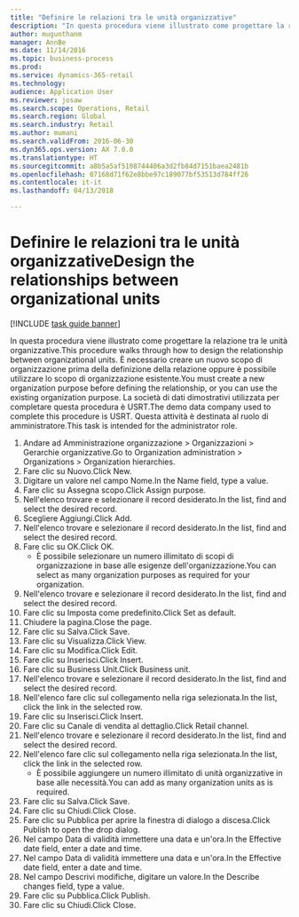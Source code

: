 ```yaml
--- 
title: "Definire le relazioni tra le unità organizzative"
description: "In questa procedura viene illustrato come progettare la relazione tra le unità organizzative."
author: mugunthanm
manager: AnnBe
ms.date: 11/14/2016
ms.topic: business-process
ms.prod: 
ms.service: dynamics-365-retail
ms.technology: 
audience: Application User
ms.reviewer: josaw
ms.search.scope: Operations, Retail
ms.search.region: Global
ms.search.industry: Retail
ms.author: mumani
ms.search.validFrom: 2016-06-30
ms.dyn365.ops.version: AX 7.0.0
ms.translationtype: HT
ms.sourcegitcommit: a8b5a5af5108744406a3d2fb84d7151baea2481b
ms.openlocfilehash: 07168d71f62e8bbe97c189077bf53513d784ff26
ms.contentlocale: it-it
ms.lasthandoff: 04/13/2018

---
```

# <a name="design-the-relationships-between-organizational-units"></a><span data-ttu-id="0e39a-103">Definire le relazioni tra le unità organizzative</span><span class="sxs-lookup"><span data-stu-id="0e39a-103">Design the relationships between organizational units</span></span>

[!INCLUDE [task guide banner](../includes/task-guide-banner.md)]

<span data-ttu-id="0e39a-104">In questa procedura viene illustrato come progettare la relazione tra le unità organizzative.</span><span class="sxs-lookup"><span data-stu-id="0e39a-104">This procedure walks through how to design the relationship between organizational units.</span></span> <span data-ttu-id="0e39a-105">È necessario creare un nuovo scopo di organizzazione prima della definizione della relazione oppure è possibile utilizzare lo scopo di organizzazione esistente.</span><span class="sxs-lookup"><span data-stu-id="0e39a-105">You must create a new organization purpose before defining the relationship, or you can use the existing organization purpose.</span></span> <span data-ttu-id="0e39a-106">La società di dati dimostrativi utilizzata per completare questa procedura è USRT.</span><span class="sxs-lookup"><span data-stu-id="0e39a-106">The demo data company used to complete this procedure is USRT.</span></span> <span data-ttu-id="0e39a-107">Questa attività è destinata al ruolo di amministratore.</span><span class="sxs-lookup"><span data-stu-id="0e39a-107">This task is intended for the administrator role.</span></span>

1. <span data-ttu-id="0e39a-108">Andare ad Amministrazione organizzazione > Organizzazioni > Gerarchie organizzative.</span><span class="sxs-lookup"><span data-stu-id="0e39a-108">Go to Organization administration > Organizations > Organization hierarchies.</span></span>
2. <span data-ttu-id="0e39a-109">Fare clic su Nuovo.</span><span class="sxs-lookup"><span data-stu-id="0e39a-109">Click New.</span></span>
3. <span data-ttu-id="0e39a-110">Digitare un valore nel campo Nome.</span><span class="sxs-lookup"><span data-stu-id="0e39a-110">In the Name field, type a value.</span></span>
4. <span data-ttu-id="0e39a-111">Fare clic su Assegna scopo.</span><span class="sxs-lookup"><span data-stu-id="0e39a-111">Click Assign purpose.</span></span>
5. <span data-ttu-id="0e39a-112">Nell'elenco trovare e selezionare il record desiderato.</span><span class="sxs-lookup"><span data-stu-id="0e39a-112">In the list, find and select the desired record.</span></span>
6. <span data-ttu-id="0e39a-113">Scegliere Aggiungi.</span><span class="sxs-lookup"><span data-stu-id="0e39a-113">Click Add.</span></span>
7. <span data-ttu-id="0e39a-114">Nell'elenco trovare e selezionare il record desiderato.</span><span class="sxs-lookup"><span data-stu-id="0e39a-114">In the list, find and select the desired record.</span></span>
8. <span data-ttu-id="0e39a-115">Fare clic su OK.</span><span class="sxs-lookup"><span data-stu-id="0e39a-115">Click OK.</span></span>
    * <span data-ttu-id="0e39a-116">È possibile selezionare un numero illimitato di scopi di organizzazione in base alle esigenze dell'organizzazione.</span><span class="sxs-lookup"><span data-stu-id="0e39a-116">You can select as many organization purposes as required for your organization.</span></span>  
9. <span data-ttu-id="0e39a-117">Nell'elenco trovare e selezionare il record desiderato.</span><span class="sxs-lookup"><span data-stu-id="0e39a-117">In the list, find and select the desired record.</span></span>
10. <span data-ttu-id="0e39a-118">Fare clic su Imposta come predefinito.</span><span class="sxs-lookup"><span data-stu-id="0e39a-118">Click Set as default.</span></span>
11. <span data-ttu-id="0e39a-119">Chiudere la pagina.</span><span class="sxs-lookup"><span data-stu-id="0e39a-119">Close the page.</span></span>
12. <span data-ttu-id="0e39a-120">Fare clic su Salva.</span><span class="sxs-lookup"><span data-stu-id="0e39a-120">Click Save.</span></span>
13. <span data-ttu-id="0e39a-121">Fare clic su Visualizza.</span><span class="sxs-lookup"><span data-stu-id="0e39a-121">Click View.</span></span>
14. <span data-ttu-id="0e39a-122">Fare clic su Modifica.</span><span class="sxs-lookup"><span data-stu-id="0e39a-122">Click Edit.</span></span>
15. <span data-ttu-id="0e39a-123">Fare clic su Inserisci.</span><span class="sxs-lookup"><span data-stu-id="0e39a-123">Click Insert.</span></span>
16. <span data-ttu-id="0e39a-124">Fare clic su Business Unit.</span><span class="sxs-lookup"><span data-stu-id="0e39a-124">Click Business unit.</span></span>
17. <span data-ttu-id="0e39a-125">Nell'elenco trovare e selezionare il record desiderato.</span><span class="sxs-lookup"><span data-stu-id="0e39a-125">In the list, find and select the desired record.</span></span>
18. <span data-ttu-id="0e39a-126">Nell'elenco fare clic sul collegamento nella riga selezionata.</span><span class="sxs-lookup"><span data-stu-id="0e39a-126">In the list, click the link in the selected row.</span></span>
19. <span data-ttu-id="0e39a-127">Fare clic su Inserisci.</span><span class="sxs-lookup"><span data-stu-id="0e39a-127">Click Insert.</span></span>
20. <span data-ttu-id="0e39a-128">Fare clic su Canale di vendita al dettaglio.</span><span class="sxs-lookup"><span data-stu-id="0e39a-128">Click Retail channel.</span></span>
21. <span data-ttu-id="0e39a-129">Nell'elenco trovare e selezionare il record desiderato.</span><span class="sxs-lookup"><span data-stu-id="0e39a-129">In the list, find and select the desired record.</span></span>
22. <span data-ttu-id="0e39a-130">Nell'elenco fare clic sul collegamento nella riga selezionata.</span><span class="sxs-lookup"><span data-stu-id="0e39a-130">In the list, click the link in the selected row.</span></span>
    * <span data-ttu-id="0e39a-131">È possibile aggiungere un numero illimitato di unità organizzative in base alle necessità.</span><span class="sxs-lookup"><span data-stu-id="0e39a-131">You can add as many organization units as is required.</span></span>  
23. <span data-ttu-id="0e39a-132">Fare clic su Salva.</span><span class="sxs-lookup"><span data-stu-id="0e39a-132">Click Save.</span></span>
24. <span data-ttu-id="0e39a-133">Fare clic su Chiudi.</span><span class="sxs-lookup"><span data-stu-id="0e39a-133">Click Close.</span></span>
25. <span data-ttu-id="0e39a-134">Fare clic su Pubblica per aprire la finestra di dialogo a discesa.</span><span class="sxs-lookup"><span data-stu-id="0e39a-134">Click Publish to open the drop dialog.</span></span>
26. <span data-ttu-id="0e39a-135">Nel campo Data di validità immettere una data e un'ora.</span><span class="sxs-lookup"><span data-stu-id="0e39a-135">In the Effective date field, enter a date and time.</span></span>
27. <span data-ttu-id="0e39a-136">Nel campo Data di validità immettere una data e un'ora.</span><span class="sxs-lookup"><span data-stu-id="0e39a-136">In the Effective date field, enter a date and time.</span></span>
28. <span data-ttu-id="0e39a-137">Nel campo Descrivi modifiche, digitare un valore.</span><span class="sxs-lookup"><span data-stu-id="0e39a-137">In the Describe changes field, type a value.</span></span>
29. <span data-ttu-id="0e39a-138">Fare clic su Pubblica.</span><span class="sxs-lookup"><span data-stu-id="0e39a-138">Click Publish.</span></span>
30. <span data-ttu-id="0e39a-139">Fare clic su Chiudi.</span><span class="sxs-lookup"><span data-stu-id="0e39a-139">Click Close.</span></span>


